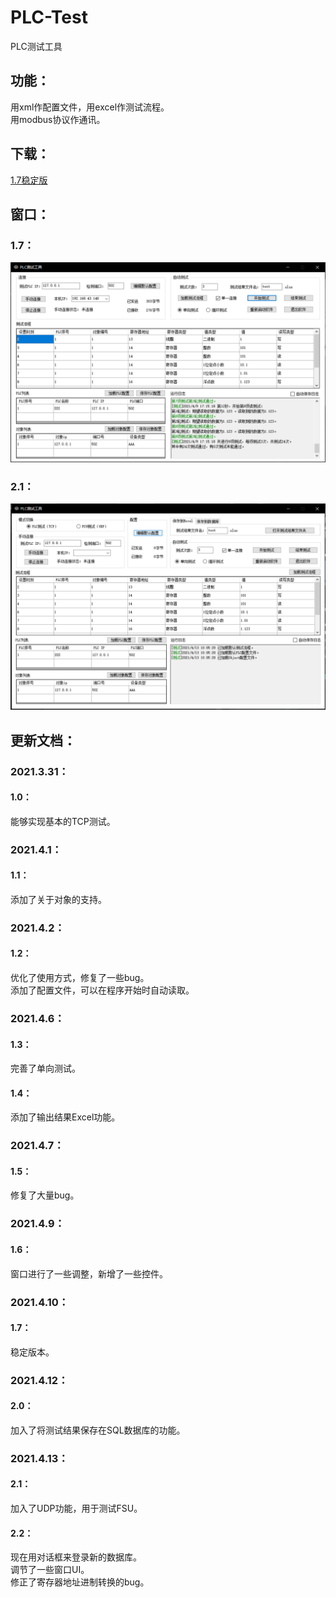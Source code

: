 # PLC-Test
PLC测试工具
## 功能：
用xml作配置文件，用excel作测试流程。  
用modbus协议作通讯。
## 下载：
[1.7稳定版](https://github.com/Firemountaincold/PLC-Test/blob/main/PLC%20Test%201.7.rar)
## 窗口：
### 1.7：
![image](https://github.com/Firemountaincold/PLC-Test/blob/main/Image.png)
### 2.1：
![image](https://github.com/Firemountaincold/PLC-Test/blob/main/Image2.png)
## 更新文档：
### 2021.3.31：
#### 1.0：
能够实现基本的TCP测试。
### 2021.4.1：
#### 1.1：
添加了关于对象的支持。
### 2021.4.2：
#### 1.2：
优化了使用方式，修复了一些bug。  
添加了配置文件，可以在程序开始时自动读取。
### 2021.4.6：
#### 1.3：
完善了单向测试。
#### 1.4：
添加了输出结果Excel功能。
### 2021.4.7：
#### 1.5：
修复了大量bug。
### 2021.4.9：
#### 1.6：
窗口进行了一些调整，新增了一些控件。
### 2021.4.10：
#### 1.7：
稳定版本。
### 2021.4.12：
#### 2.0：
加入了将测试结果保存在SQL数据库的功能。
### 2021.4.13：
#### 2.1：
加入了UDP功能，用于测试FSU。
#### 2.2：
现在用对话框来登录新的数据库。  
调节了一些窗口UI。  
修正了寄存器地址进制转换的bug。



